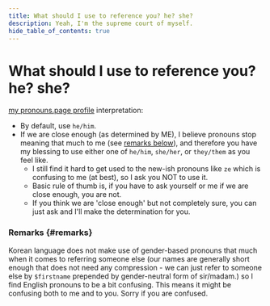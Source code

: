 ```yaml
---
title: What should I use to reference you? he? she?
description: Yeah, I'm the supreme court of myself.
hide_table_of_contents: true
---
```


<!--
SPDX-FileCopyrightText: (C) 2022 Hong Yongmin (https://revi.xyz/) <yewon@revi.email>

SPDX-License-Identifier: LicenseRef-CC-BY-2.0-KR
-->

<head>
<link rel="me" href="https://en.pronouns.page/@revi" />
</head>

# What should I use to reference you? he? she?

[my pronouns.page profile](https://en.pronouns.page/@revi) interpretation:

- By default, use `he/him`.
- If we are close enough (as determined by ME), I believe pronouns stop meaning
  that much to me (see [remarks below](#remarks)), and therefore you have my
  blessing to use either one of `he/him`, `she/her`, or `they/them` as you feel
  like.
  - I still find it hard to get used to the new-ish pronouns like `ze` which is
    confusing to me (at best), so I ask you NOT to use it.
  - Basic rule of thumb is, if you have to ask yourself or me if we are close
    enough, you are not.
  - If you think we are 'close enough' but not completely sure, you can just ask
    and I'll make the determination for you.

### Remarks {#remarks}

Korean language does not make use of gender-based pronouns that much when it
comes to referring someone else (our names are generally short enough that does
not need any compression - we can just refer to someone else by `$firstname`
prepended by gender-neutral form of sir/madam.) so I find English pronouns to be
a bit confusing. This means it might be confusing both to me and to you.
Sorry if you are confused.
